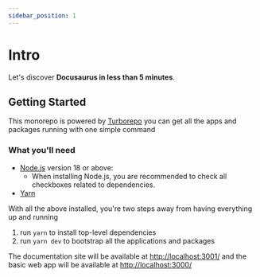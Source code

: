 ```yaml
---
sidebar_position: 1
---
```


# Intro

Let's discover **Docusaurus in less than 5 minutes**.

## Getting Started

This monorepo is powered by [Turborepo](https://turborepo.org/) you can get all the apps and packages running with one simple command

### What you'll need

- [Node.js](https://nodejs.org/en/download/) version 18 or above:
  - When installing Node.js, you are recommended to check all checkboxes related to dependencies.
- [Yarn](https://yarnpkg.com/)

With all the above installed, you're two steps away from having everything up and running

1. run `yarn` to install top-level dependencies
2. run `yarn dev` to bootstrap all the applications and packages

The documentation site will be available at [http://localhost:3001/](http://localhost:3001/)
and the basic web app will be available at [http://localhost:3000/](http://localhost:3000/)

